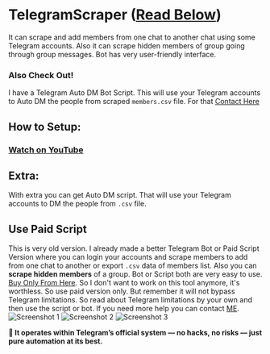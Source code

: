 # TelegramScraper ([Read Below](https://github.com/AbirHasan2005/TelegramScraper#use-paid-script))
It can scrape and add members from one chat to another chat using some Telegram accounts. Also it can scrape hidden members of group going through group messages. Bot has very user-friendly interface.

### Also Check Out!
I have a Telegram Auto DM Bot Script. This will use your Telegram accounts to Auto DM the people from scraped `members.csv` file. For that [Contact Here](https://t.me/AkibHridoy)

## How to Setup:
### [Watch on YouTube](https://youtu.be/9CetI-u7Suk)

## Extra:
With extra you can get Auto DM script. That will use your Telegram accounts to DM the people from `.csv` file.

## Use Paid Script
This is very old version. I already made a better Telegram Bot or Paid Script Version where you can login your accounts and scrape members to add from one chat to another or export `.csv` data of members list. Also you can **scrape hidden members** of a group. Bot or Script both are very easy to use. [Buy Only From Here](https://t.me/HireDev/9). So I don't want to work on this tool anymore, it's worthless. So use paid version only. But remember it will not bypass Telegram limitations. So read about Telegram limitations by your own and then use the script or bot. If you need more help you can contact [ME](https://t.me/AkibHridoy).
![Screenshot 1](https://telegra.ph/file/fe4b130c173f77a5909d3.png)
![Screenshot 2](https://telegra.ph/file/b90531cee5277689c659f.png)
![Screenshot 3](https://telegra.ph/file/b4e9fd7d59576b3174b10.png)

**💬 It operates within Telegram’s official system — no hacks, no risks — just pure automation at its best.**
